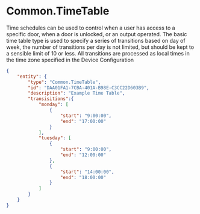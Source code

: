 # Common.TimeTable

Time schedules can be used to control when a user has access to a specific door,
when a door is unlocked, or an output operated. The basic time table type is
used to specify a series of transitions based on day of week, the number of
transitions per day is not limited, but should be kept to a sensible limit of 10
or less. All transitions are processed as local times in the time zone specified
in the Device Configuration

````json
{
    "entity": {
        "type": "Common.TimeTable",
        "id": "DAA01FA1-7CBA-401A-B98E-C3CC22D603B9",
        "description": "Example Time Table",
        "transisitions":{
            "monday": [
                {
                    "start": "9:00:00",
                    "end": "17:00:00"
                }
            ],
            "tuesday": [
                {
                    "start": "9:00:00",
                    "end": "12:00:00"
                },
                {
                    "start": "14:00:00",
                    "end": "18:00:00"
                }
            ]
        }
    }
}
````